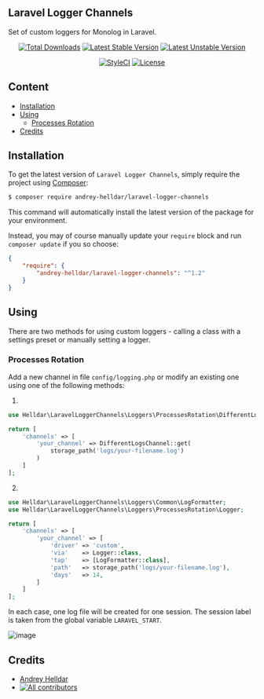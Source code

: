 ## Laravel Logger Channels

Set of custom loggers for Monolog in Laravel.

<p align="center">
    <a href="https://packagist.org/packages/andrey-helldar/laravel-logger-channels"><img src="https://img.shields.io/packagist/dt/andrey-helldar/laravel-logger-channels.svg?style=flat-square" alt="Total Downloads" /></a>
    <a href="https://packagist.org/packages/andrey-helldar/laravel-logger-channels"><img src="https://poser.pugx.org/andrey-helldar/laravel-logger-channels/v/stable?format=flat-square" alt="Latest Stable Version" /></a>
    <a href="https://packagist.org/packages/andrey-helldar/laravel-logger-channels"><img src="https://poser.pugx.org/andrey-helldar/laravel-logger-channels/v/unstable?format=flat-square" alt="Latest Unstable Version" /></a>
</p>
<p align="center">
    <a href="https://styleci.io/repos/274123087"><img src="https://styleci.io/repos/274123087/shield" alt="StyleCI" /></a>
    <a href="LICENSE"><img src="https://poser.pugx.org/andrey-helldar/laravel-logger-channels/license?format=flat-square" alt="License" /></a>
</p>


## Content
* [Installation](#installation)
* [Using](#using)
    * [Processes Rotation](#processes-rotation)
* [Credits](#credits)


## Installation

To get the latest version of `Laravel Logger Channels`, simply require the project using [Composer](https://getcomposer.org/):

```bash
$ composer require andrey-helldar/laravel-logger-channels
```

This command will automatically install the latest version of the package for your environment.

Instead, you may of course manually update your `require` block and run `composer update` if you so choose:

```json
{
    "require": {
        "andrey-helldar/laravel-logger-channels": "^1.2"
    }
}
```


## Using

There are two methods for using custom loggers - calling a class with a settings preset or manually setting a logger.

### Processes Rotation

Add a new channel in file `config/logging.php` or modify an existing one using one of the following methods:

1.
```php
use Helldar\LaravelLoggerChannels\Loggers\ProcessesRotation\DifferentLogsChannel;

return [
    'channels' => [
        'your_channel' => DifferentLogsChannel::get(
            storage_path('logs/your-filename.log')
        )
    ]
];
```

2.
```php
use Helldar\LaravelLoggerChannels\Loggers\Common\LogFormatter;
use Helldar\LaravelLoggerChannels\Loggers\ProcessesRotation\Logger;

return [
    'channels' => [
        'your_channel' => [
            'driver' => 'custom',
            'via'    => Logger::class,
            'tap'    => [LogFormatter::class],
            'path'   => storage_path('logs/your-filename.log'),
            'days'   => 14,
        ]
    ]
];
```

In each case, one log file will be created for one session. The session label is taken from the global variable `LARAVEL_START`.

![image](https://user-images.githubusercontent.com/10347617/85291286-fb2db600-b4a2-11ea-9e88-1e39d164309b.png)


## Credits

- [Andrey Helldar][link_author]
- [![All contributors][badge_contributors]][link_contributors]


[badge_contributors]:   https://img.shields.io/github/contributors/andrey-helldar/laravel-logger-channels?style=flat-square

[link_author]:          https://github.com/andrey-helldar
[link_contributors]:    https://github.com/andrey-helldar/laravel-logger-channels/graphs/contributors
